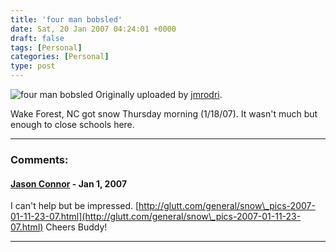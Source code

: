 ```yaml
---
title: 'four man bobsled'
date: Sat, 20 Jan 2007 04:24:01 +0000
draft: false
tags: [Personal]
categories: [Personal]
type: post
---
```


![four man bobsled](/img/2007/01/20/IMG_1805.jpg)
Originally uploaded by [jmrodri](http://www.flickr.com/people/jmrodri/).

Wake Forest, NC got snow Thursday morning (1/18/07). It wasn't much but enough
to close schools here.

---
### Comments:
#### [Jason Connor](http://glutt.com "jlc@glutt.com") - <time datetime="2007-01-22 02:28:50">Jan 1, 2007</time>

I can't help but be impressed.
[http://glutt.com/general/snow\_pics-2007-01-11-23-07.html](http://glutt.com/general/snow\_pics-2007-01-11-23-07.html) Cheers Buddy!
<hr />
